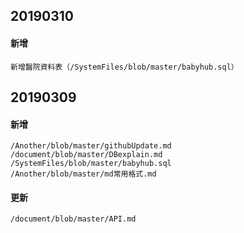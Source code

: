 ## 20190310
  #### 新增
    新增醫院資料表（/SystemFiles/blob/master/babyhub.sql）

## 20190309
  #### 新增
    /Another/blob/master/githubUpdate.md
    /document/blob/master/DBexplain.md
    /SystemFiles/blob/master/babyhub.sql
    /Another/blob/master/md常用格式.md
  
  #### 更新
    /document/blob/master/API.md
